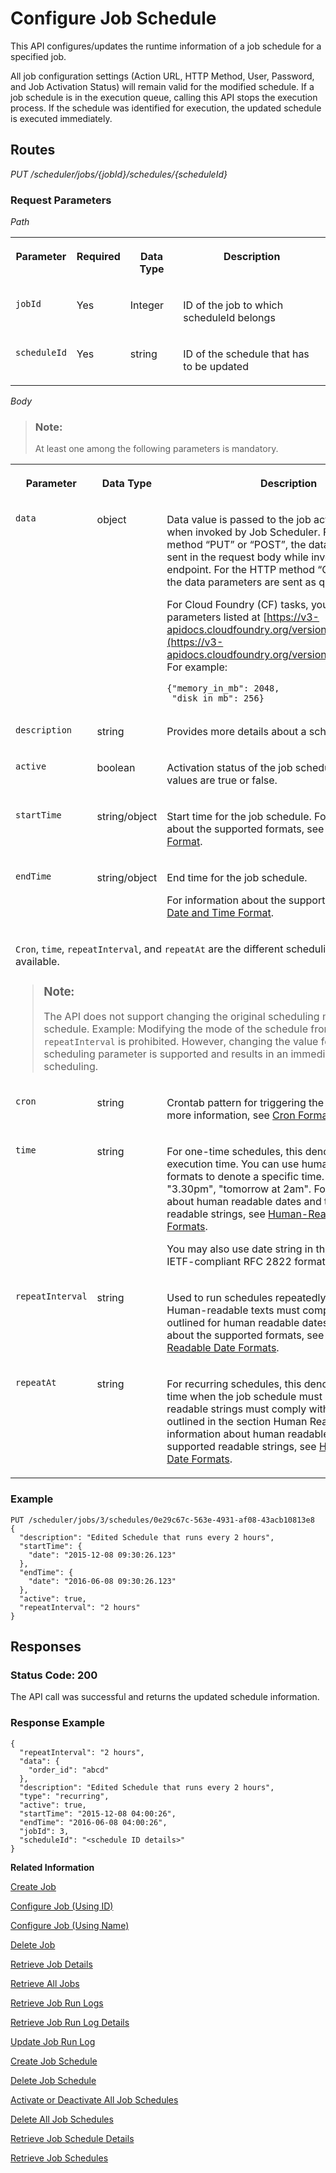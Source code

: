 <!-- loio0a4d9395180f482db46b8a5375fa6f7f -->

# Configure Job Schedule

This API configures/updates the runtime information of a job schedule for a specified job.



All job configuration settings \(Action URL, HTTP Method, User, Password, and Job Activation Status\) will remain valid for the modified schedule. If a job schedule is in the execution queue, calling this API stops the execution process. If the schedule was identified for execution, the updated schedule is executed immediately.



## Routes

*PUT /scheduler/jobs/\{jobId\}/schedules/\{scheduleId\}*



### Request Parameters

*Path* 


<table>
<tr>
<th valign="top">

Parameter

</th>
<th valign="top">

Required

</th>
<th valign="top">

Data Type

</th>
<th valign="top">

Description

</th>
</tr>
<tr>
<td valign="top">

`jobId` 

</td>
<td valign="top">

Yes

</td>
<td valign="top">

Integer

</td>
<td valign="top">

ID of the job to which scheduleId belongs

</td>
</tr>
<tr>
<td valign="top">

`scheduleId` 

</td>
<td valign="top">

Yes

</td>
<td valign="top">

string

</td>
<td valign="top">

ID of the schedule that has to be updated

</td>
</tr>
</table>

*Body* 

> ### Note:  
> At least one among the following parameters is mandatory.


<table>
<tr>
<th valign="top">

Parameter

</th>
<th valign="top">

Data Type

</th>
<th valign="top">

Description

</th>
</tr>
<tr>
<td valign="top">

`data`

</td>
<td valign="top">

object

</td>
<td valign="top">

Data value is passed to the job action endpoint when invoked by Job Scheduler. For the HTTP method “PUT” or “POST”, the data parameters are sent in the request body while invoking the endpoint. For the HTTP method “GET” or “DELETE”, the data parameters are sent as query strings.

For Cloud Foundry \(CF\) tasks, you can configure all parameters listed at [https://v3-apidocs.cloudfoundry.org/version/3.182.0/\#tasks](https://v3-apidocs.cloudfoundry.org/version/3.182.0/#tasks). For example:

```
{"memory_in_mb": 2048,
 "disk_in_mb": 256}
```



</td>
</tr>
<tr>
<td valign="top">

`description` 

</td>
<td valign="top">

string

</td>
<td valign="top">

Provides more details about a schedule.

</td>
</tr>
<tr>
<td valign="top">

`active` 

</td>
<td valign="top">

boolean

</td>
<td valign="top">

Activation status of the job schedule.The allowed values are true or false.

</td>
</tr>
<tr>
<td valign="top">

`startTime` 

</td>
<td valign="top">

string/object

</td>
<td valign="top">

Start time for the job schedule. For information about the supported formats, see [Date and Time Format](../20---Concepts/schedule-formats-54615f0.md#loio333e7ce070c245d0bb8493cff2e3027b).

</td>
</tr>
<tr>
<td valign="top">

`endTime` 

</td>
<td valign="top">

string/object

</td>
<td valign="top">

End time for the job schedule.

For information about the supported formats, see [Date and Time Format](../20---Concepts/schedule-formats-54615f0.md#loio333e7ce070c245d0bb8493cff2e3027b).

</td>
</tr>
<tr>
<td valign="top" colspan="3">

`Cron`, `time`, `repeatInterval`, and `repeatAt` are the different scheduling modes available.

> ### Note:  
> The API does not support changing the original scheduling mode for the job schedule. Example: Modifying the mode of the schedule from `cron` to `repeatInterval` is prohibited. However, changing the value for the existing scheduling parameter is supported and results in an immediate re-scheduling.



</td>
</tr>
<tr>
<td valign="top">

`cron` 

</td>
<td valign="top">

string

</td>
<td valign="top">

Crontab pattern for triggering the schedule. For more information, see [Cron Format](../20---Concepts/schedule-formats-54615f0.md#loio37af46344c4d46a9b8695d2c9775c34f).

</td>
</tr>
<tr>
<td valign="top">

`time` 

</td>
<td valign="top">

string

</td>
<td valign="top">

For one-time schedules, this denotes the task execution time. You can use human-readable date formats to denote a specific time. Example: "3.30pm", "tomorrow at 2am". For information about human readable dates and the supported readable strings, see [Human-Readable Date Formats](../20---Concepts/schedule-formats-54615f0.md#loioa323f2d365904499a83a1b60f473bb78).

You may also use date string in the ISO-8601 or IETF-compliant RFC 2822 format.

</td>
</tr>
<tr>
<td valign="top">

`repeatInterval` 

</td>
<td valign="top">

string

</td>
<td valign="top">

Used to run schedules repeatedly at some interval. Human-readable texts must comply with the rules outlined for human readable dates. For information about the supported formats, see [Human-Readable Date Formats](../20---Concepts/schedule-formats-54615f0.md#loioa323f2d365904499a83a1b60f473bb78).

</td>
</tr>
<tr>
<td valign="top">

`repeatAt` 

</td>
<td valign="top">

string

</td>
<td valign="top">

For recurring schedules, this denotes the exact time when the job schedule must run. The human readable strings must comply with the rules outlined in the section Human Readable Dates. For information about human readable dates and the supported readable strings, see [Human-Readable Date Formats](../20---Concepts/schedule-formats-54615f0.md#loioa323f2d365904499a83a1b60f473bb78).

</td>
</tr>
</table>



### Example

```
PUT /scheduler/jobs/3/schedules/0e29c67c-563e-4931-af08-43acb10813e8 
{
  "description": "Edited Schedule that runs every 2 hours",
  "startTime": {
    "date": "2015-12-08 09:30:26.123"
  },
  "endTime": {
    "date": "2016-06-08 09:30:26.123"
  },
  "active": true,
  "repeatInterval": "2 hours"
}
```



## Responses



### Status Code: 200

The API call was successful and returns the updated schedule information.



### Response Example

```
{
  "repeatInterval": "2 hours",
  "data": {
    "order_id": "abcd"
  },
  "description": "Edited Schedule that runs every 2 hours",
  "type": "recurring",
  "active": true,
  "startTime": "2015-12-08 04:00:26",
  "endTime": "2016-06-08 04:00:26",
  "jobId": 3,
  "scheduleId": "<schedule ID details>"
}
```



**Related Information**  


[Create Job](create-job-2c1ecb6.md "This API creates a job by accepting one or more job schedules to be created.")

[Configure Job \(Using ID\)](configure-job-using-id-514f2f6.md "This API configures a job with the updated runtime information using job ID.")

[Configure Job \(Using Name\)](configure-job-using-name-5790b8a.md "This API configures a job with the updated runtime information using job name.")

[Delete Job](delete-job-cd8feb7.md "This API deletes a job and all its runtime information such as schedules and logs.")

[Retrieve Job Details](retrieve-job-details-815605d.md "This API retrieves the saved configuration settings of a specified job.")

[Retrieve All Jobs](retrieve-all-jobs-b4d3719.md "This API retrieves all jobs in a service instance.")

[Retrieve Job Run Logs](retrieve-job-run-logs-13d38f3.md "This API retrieves the run logs for a specified job schedule.")

[Retrieve Job Run Log Details](retrieve-job-run-log-details-e49a4b2.md "This API retrieves the details for a specified job run log.")

[Update Job Run Log](update-job-run-log-e85da40.md "This API is used by the application to inform the Job Scheduler about the status of an asynchronous, long-running job.")

[Create Job Schedule](create-job-schedule-66ab3c1.md "This API creates a job schedule for a specified job.")

[Delete Job Schedule](delete-job-schedule-3066b6d.md "This API deletes the specified job schedule.")

[Activate or Deactivate All Job Schedules](activate-or-deactivate-all-job-schedules-fe9650b.md "This API activates or deactivates all the existing schedules for a job.")

[Delete All Job Schedules](delete-all-job-schedules-0aab1ab.md "This API deletes all the schedules of the specified job.")

[Retrieve Job Schedule Details](retrieve-job-schedule-details-fa16c72.md "This API retrieves the saved configuration settings of a specified job schedule.")

[Retrieve Job Schedules](retrieve-job-schedules-251658d.md "This API retrieves all schedules for a specified job.")

